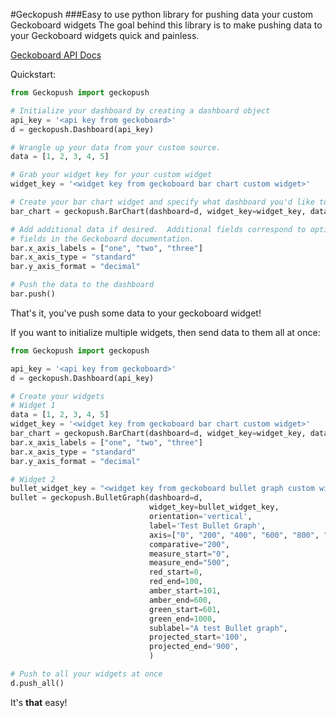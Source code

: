 #Geckopush
###Easy to use python library for pushing data your custom Geckoboard widgets
The goal behind this library is to make pushing data to your Geckoboard widgets quick and painless.

[Geckoboard API Docs](https://developer.geckoboard.com/)

Quickstart:

```python
from Geckopush import geckopush

# Initialize your dashboard by creating a dashboard object
api_key = '<api key from geckoboard>'
d = geckopush.Dashboard(api_key)

# Wrangle up your data from your custom source.
data = [1, 2, 3, 4, 5]

# Grab your widget key for your custom widget
widget_key = '<widget key from geckoboard bar chart custom widget>'

# Create your bar chart widget and specify what dashboard you'd like to use
bar_chart = geckopush.BarChart(dashboard=d, widget_key=widget_key, data=data)

# Add additional data if desired.  Additional fields correspond to optional
# fields in the Geckoboard documentation.
bar.x_axis_labels = ["one", "two", "three"]
bar.x_axis_type = "standard"
bar.y_axis_format = "decimal"

# Push the data to the dashboard
bar.push()
```

That's it, you've push some data to your geckoboard widget!



If you want to initialize multiple widgets, then send data to them all at once:
```python
from Geckopush import geckopush

api_key = '<api key from geckoboard>'
d = geckopush.Dashboard(api_key)

# Create your widgets
# Widget 1
data = [1, 2, 3, 4, 5]
widget_key = '<widget key from geckoboard bar chart custom widget>'
bar_chart = geckopush.BarChart(dashboard=d, widget_key=widget_key, data=data)
bar.x_axis_labels = ["one", "two", "three"]
bar.x_axis_type = "standard"
bar.y_axis_format = "decimal"

# Widget 2
bullet_widget_key = "<widget key from geckoboard bullet graph custom widget>"
bullet = geckopush.BulletGraph(dashboard=d,
                               widget_key=bullet_widget_key,
                               orientation='vertical',
                               label='Test Bullet Graph',
                               axis=["0", "200", "400", "600", "800", "1000"],
                               comparative="200",
                               measure_start="0",
                               measure_end="500",
                               red_start=0,
                               red_end=100,
                               amber_start=101,
                               amber_end=600,
                               green_start=601,
                               green_end=1000,
                               sublabel="A test Bullet graph",
                               projected_start='100',
                               projected_end='900',
                               )

# Push to all your widgets at once
d.push_all()
```

It's **that** easy!
